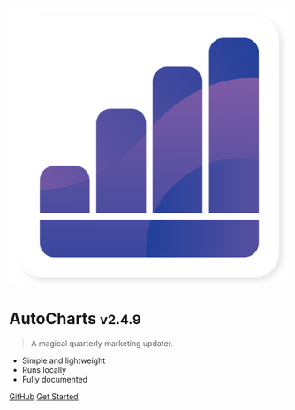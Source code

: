<!-- _coverpage.md -->

![logo](img/icon.svg)

# AutoCharts <small>v2.4.9</small>

> A magical quarterly marketing updater.

- Simple and lightweight
- Runs locally
- Fully documented

[GitHub](https://github.com/oNevion/AutoCharts)
[Get Started](#main)